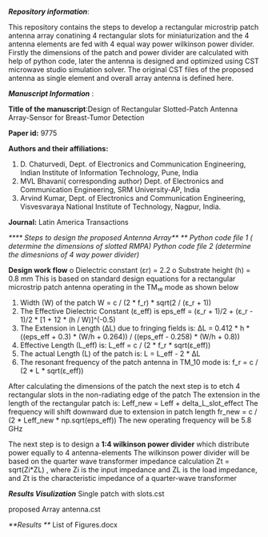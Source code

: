 _**Repository information**_:

This repository contains  the steps to develop a rectangular microstrip patch antenna array conatining 4 rectangular slots for miniaturization and the 4 antenna elements are fed with 4 equal way power wilkinson power divider. Firstly the dimensions of the patch and power divider are calculated with help of python code, later the antenna is designed and optimized using CST microwave studio simulation solver. The original CST files of the proposed antenna as single element and overall array antenna is defined here.

**_Manuscript Information_** :

**Title of the manuscript**:Design of Rectangular Slotted-Patch Antenna Array-Sensor for Breast-Tumor Detection

**Paper id:** 9775

**Authors and their affiliations:** 
1. D. Chaturvedi, Dept. of Electronics and Communication Engineering, Indian Institute of Information Technology, Pune, India
2. MVL Bhavani( corresponding author) Dept. of Electronics and Communication Engineering, SRM University-AP, India 
3. Arvind Kumar, Dept. of Electronics and Communication Engineering, Visvesvaraya National Institute of Technology, Nagpur, India.
   
**Journal:** Latin America Transactions


_**** Steps to design the proposed Antenna Array** **_
_Python code file 1 ( determine the dimensions of slotted RMPA)
Python code file 2 (determine the dimesnions of 4 way power divider)_


****Design work flow****
  o	Dielectric constant (εr) = 2.2
  o	Substrate height (h) = 0.8 mm
 This is based on standard design equations for a rectangular microstrip patch antenna operating in the TM₁₀ mode as shown below
 1. Width (W) of the patch
W = c / (2 * f_r) * sqrt(2 / (ε_r + 1))
2. The Effective Dielectric Constant (ε_eff) is 
eps_eff = (ε_r + 1)/2 + (ε_r - 1)/2 * [1 + 12 * (h / W)]^(-0.5)
3. The Extension in Length (ΔL) due to fringing fields is:
ΔL = 0.412 * h * ((eps_eff + 0.3) * (W/h + 0.264)) / ((eps_eff - 0.258) * (W/h + 0.8))
4. Effective Length (L_eff)  is:
L_eff = c / (2 * f_r * sqrt(ε_eff))
5. The actual Length (L) of the patch is:
L = L_eff - 2 * ΔL
6. The resonant frequency of the patch antenna in TM_10 mode is:
f_r = c / (2 * L * sqrt(ε_eff))

After calculating the dimensions of the patch the next step is to etch 4 rectangular slots in the non-radiating edge of the patch
The extension in the length of the rectangular patch is:
Leff_new = Leff + delta_L_slot_effect
The frequency will shift downward due to extension in patch length
fr_new = c / (2 * Leff_new * np.sqrt(eps_eff))
The new operating frequency will be 5.8 GHz

The next step is to design a **1:4 wilkinson power divider** which distribute power equally to 4 antenna-elements
The wilkinson power divider will be based on the quarter wave transformer impedance calculation
 Zt = sqrt(Zi*ZL) , where Zi is the input impedance and ZL is the load impedance, and Zt is the characteristic impedance of a quarter-wave transformer 
 
**_Results Visulization_**
Single patch with slots.cst

proposed Array antenna.cst


_**Results **_
List of Figures.docx
